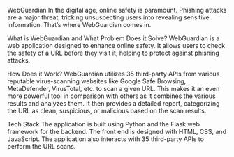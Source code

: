 WebGuardian
In the digital age, online safety is paramount. Phishing attacks are a major threat, tricking unsuspecting users into revealing sensitive information. That’s where WebGuardian comes in.

What is WebGuardian and What Problem Does it Solve?
WebGuardian is a web application designed to enhance online safety. It allows users to check the safety of a URL before they visit it, helping to protect against phishing attacks.

How Does it Work?
WebGuardian utilizes 35 third-party APIs from various reputable virus-scanning websites like Google Safe Browsing, MetaDefender, VirusTotal, etc. to scan a given URL. This makes it an even more powerful tool in comparison with others as it combines the various results and analyzes them. It then provides a detailed report, categorizing the URL as clean, suspicious, or malicious based on the scan results.

Tech Stack
The application is built using Python and the Flask web framework for the backend. The front end is designed with HTML, CSS, and JavaScript. The application also interacts with 35 third-party APIs to perform the URL scans.
